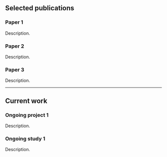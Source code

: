 ## Selected publications

### Paper 1

Description.

### Paper 2

Description.

### Paper 3

Description.

---

## Current work

### Ongoing project 1

Description.

### Ongoing study 1

Description.
